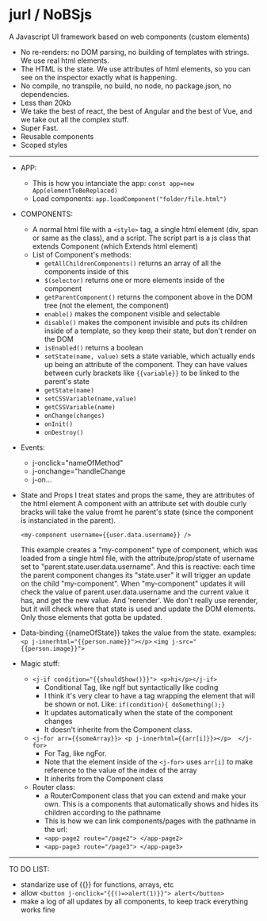 # jurl / NoBSjs

A Javascript UI framework based on web components (custom elements)

- No re-renders: no DOM parsing, no building of templates with strings. We use real html elements.
- The HTML is the state. We use attributes of html elements, so you can see on the inspector exactly what is happening.
- No compile, no transpile, no build, no node, no package.json, no dependencies.
- Less than 20kb
- We take the best of react, the best of Angular and the best of Vue, and we take out all the complex stuff.
- Super Fast.
- Reusable components
- Scoped styles

---

- APP:

  - This is how you intanciate the app: `const app=new App(elementToBeReplaced)`
  - Load components: `app.loadComponent("folder/file.html")`

- COMPONENTS:

  - A normal html file with a `<style>` tag, a single html element (div, span or same as the class), and a script. The script part is a js class that extends Component (which Extends html element)
  - List of Component's methods:
    - `getAllChildrenComponents()` returns an array of all the components inside of this
    - `$(selector)` returns one or more elements inside of the component
    - `getParentComponent()` returns the component above in the DOM tree (not the element, the component)
    - `enable()` makes the component visible and selectable
    - `disable()` makes the component invisible and puts its children inside of a template, so they keep their state, but don't render on the DOM
    - `isEnabled()` returns a boolean
    - `setState(name, value)` sets a state variable, which actually ends up being an attribute of the component. They can have values between curly brackets like `{{variable}}` to be linked to the parent's state
    - `getState(name)`
    - `setCSSVariable(name,value)`
    - `getCSSVariable(name)`
    - `onChange(changes)`
    - `onInit()`
    - `onDestroy()`

- Events:

  - j-onclick="nameOfMethod"
  - j-onchange="handleChange
  - j-on...

- State and Props
  I treat states and props the same, they are attributes of the html element
  A component with an attribute set with double curly bracks will take the value fromt he parent's state (since the component is instanciated in the parent).

  `<my-component username={{user.data.username}} />`

  This example creates a "my-component" type of component, which was loaded from a single html file, with the attribute/prop/state of username set to "parent.state.user.data.username". And this is reactive: each time the parent component changes its "state.user" it will trigger an update on the child "my-component". When "my-component" updates it will check the value of parent.user.data.username and the current value it has, and get the new value. And 'rerender'. We don't really use rerender, but it will check where that state is used and update the DOM elements. Only those elements that gotta be updated.

- Data-binding
  {{nameOfState}} takes the value from the state.
  examples:
  `<p j-innerhtml="{{person.name}}"></p>`
  `<img j-src="{{person.image}}">`

- Magic stuff:
  - `<j-if condition="{{shouldShow()}}"> <p>hi</p></j-if>`
    - Conditional Tag, like ngIf but syntactically like coding
    - I think it's very clear to have a tag wrapping the element that will be shown or not. Like: `if(condition){ doSomething();}`
    - It updates automatically when the state of the component changes
    - It doesn't inherite from the Component class.
  - `<j-for arr={{someArray}}> <p j-innerhtml={{arr[i]}}></p>  </j-for>`
    - For Tag, like ngFor.
    - Note that the element inside of the `<j-for>` uses `arr[i]` to make reference to the value of the index of the array
    - It inherits from the Component class
  - Router class:
    - a RouterComponent class that you can extend and make your own. This is a components that automatically shows and hides its children according to the pathname
    - This is how we can link components/pages with the pathname in the url:
    - `<app-page2 route="/page2"> </app-page2>`
    - `<app-page3 route="/page3"> </app-page3>`

---

TO DO LIST:

- standarize use of {{}} for functions, arrays, etc
- allow `<button j-onclick="{{()=>alert(1)}}"> alert</button>`
- make a log of all updates by all components, to keep track everything works fine
